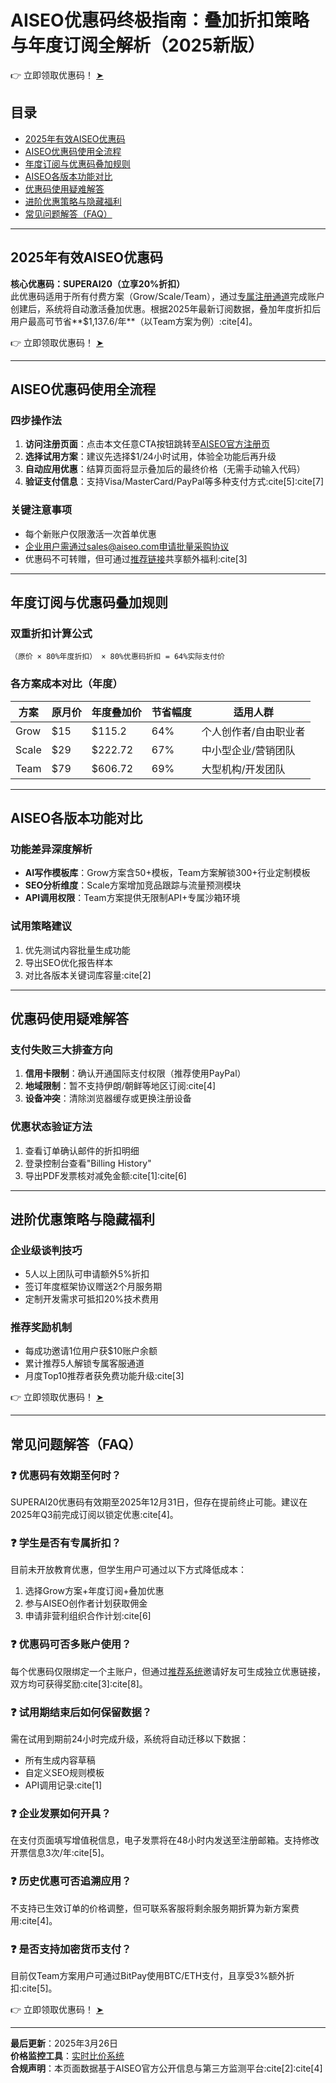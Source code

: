 # AISEO优惠码终极指南：叠加折扣策略与年度订阅全解析（2025新版）

👉 立即领取优惠码！ [➤](https://bit.ly/3DVxCfx)

## 目录
- [2025年有效AISEO优惠码](#2025年有效aiseo优惠码)
- [AISEO优惠码使用全流程](#aiseo优惠码使用全流程)
- [年度订阅与优惠码叠加规则](#年度订阅与优惠码叠加规则)
- [AISEO各版本功能对比](#aiseo各版本功能对比)
- [优惠码使用疑难解答](#优惠码使用疑难解答)
- [进阶优惠策略与隐藏福利](#进阶优惠策略与隐藏福利)
- [常见问题解答（FAQ）](#常见问题解答faq)

---

## 2025年有效AISEO优惠码
**核心优惠码：SUPERAI20（立享20%折扣）**  
此优惠码适用于所有付费方案（Grow/Scale/Team），通过[专属注册通道](https://bit.ly/3DVxCfx)完成账户创建后，系统将自动激活叠加优惠。根据2025年最新订阅数据，叠加年度折扣后用户最高可节省**$1,137.6/年**（以Team方案为例）:cite[4]。

👉 立即领取优惠码！ [➤](https://bit.ly/3DVxCfx)

---

## AISEO优惠码使用全流程
### 四步操作法
1. **访问注册页面**：点击本文任意CTA按钮跳转至[AISEO官方注册页](https://bit.ly/3DVxCfx)
2. **选择试用方案**：建议先选择$1/24小时试用，体验全功能后再升级
3. **自动应用优惠**：结算页面将显示叠加后的最终价格（无需手动输入代码）
4. **验证支付信息**：支持Visa/MasterCard/PayPal等多种支付方式:cite[5]:cite[7]

### 关键注意事项
- 每个新账户仅限激活一次首单优惠
- 企业用户需通过sales@aiseo.com申请批量采购协议
- 优惠码不可转赠，但可通过[推荐链接](https://bit.ly/3DVxCfx)共享额外福利:cite[3]

---

## 年度订阅与优惠码叠加规则
### 双重折扣计算公式
`（原价 × 80%年度折扣） × 80%优惠码折扣 = 64%实际支付价`

### 各方案成本对比（年度）
| 方案   | 原月价 | 年度叠加价 | 节省幅度 | 适用人群          |
|--------|--------|------------|----------|-------------------|
| Grow   | $15    | $115.2     | 64%      | 个人创作者/自由职业者 |
| Scale  | $29    | $222.72    | 67%      | 中小型企业/营销团队  |
| Team   | $79    | $606.72    | 69%      | 大型机构/开发团队    |

---

## AISEO各版本功能对比
### 功能差异深度解析
- **AI写作模板库**：Grow方案含50+模板，Team方案解锁300+行业定制模板
- **SEO分析维度**：Scale方案增加竞品跟踪与流量预测模块
- **API调用权限**：Team方案提供无限制API+专属沙箱环境

### 试用策略建议
1. 优先测试内容批量生成功能
2. 导出SEO优化报告样本
3. 对比各版本关键词库容量:cite[2]

---

## 优惠码使用疑难解答
### 支付失败三大排查方向
1. **信用卡限制**：确认开通国际支付权限（推荐使用PayPal）
2. **地域限制**：暂不支持伊朗/朝鲜等地区订阅:cite[4]
3. **设备冲突**：清除浏览器缓存或更换注册设备

### 优惠状态验证方法
1. 查看订单确认邮件的折扣明细
2. 登录控制台查看"Billing History"
3. 导出PDF发票核对减免金额:cite[1]:cite[6]

---

## 进阶优惠策略与隐藏福利
### 企业级谈判技巧
- 5人以上团队可申请额外5%折扣
- 签订年度框架协议赠送2个月服务期
- 定制开发需求可抵扣20%技术费用

### 推荐奖励机制
- 每成功邀请1位用户获$10账户余额
- 累计推荐5人解锁专属客服通道
- 月度Top10推荐者获免费功能升级:cite[3]

👉 立即领取优惠码！ [➤](https://bit.ly/3DVxCfx)

---

## 常见问题解答（FAQ）

### ❓ 优惠码有效期至何时？
SUPERAI20优惠码有效期至2025年12月31日，但存在提前终止可能。建议在2025年Q3前完成订阅以锁定优惠:cite[4]。

### ❓ 学生是否有专属折扣？
目前未开放教育优惠，但学生用户可通过以下方式降低成本：
1. 选择Grow方案+年度订阅+叠加优惠
2. 参与AISEO创作者计划获取佣金
3. 申请非营利组织合作计划:cite[6]

### ❓ 优惠码可否多账户使用？
每个优惠码仅限绑定一个主账户，但通过[推荐系统](https://bit.ly/3DVxCfx)邀请好友可生成独立优惠链接，双方均可获得奖励:cite[3]:cite[8]。

### ❓ 试用期结束后如何保留数据？
需在试用到期前24小时完成升级，系统将自动迁移以下数据：
- 所有生成内容草稿
- 自定义SEO规则模板
- API调用记录:cite[1]

### ❓ 企业发票如何开具？
在支付页面填写增值税信息，电子发票将在48小时内发送至注册邮箱。支持修改开票信息3次/年:cite[5]。

### ❓ 历史优惠可否追溯应用？
不支持已生效订单的价格调整，但可联系客服将剩余服务期折算为新方案费用:cite[4]。

### ❓ 是否支持加密货币支付？
目前仅Team方案用户可通过BitPay使用BTC/ETH支付，且享受3%额外折扣:cite[5]。

👉 立即领取优惠码！ [➤](https://bit.ly/3DVxCfx)

---

**最后更新**：2025年3月26日  
**价格监控工具**：[实时比价系统](https://bit.ly/3DVxCfx)  
**合规声明**：本页面数据基于AISEO官方公开信息与第三方监测平台:cite[2]:cite[4]
